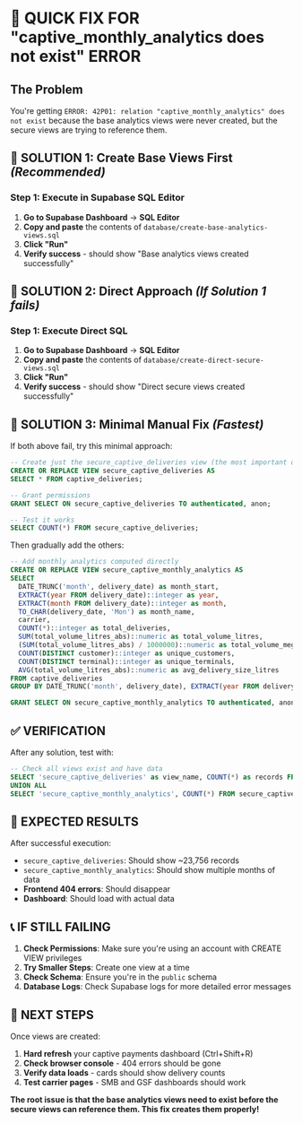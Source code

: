 # 🚨 QUICK FIX FOR "captive_monthly_analytics does not exist" ERROR

## **The Problem**
You're getting `ERROR: 42P01: relation "captive_monthly_analytics" does not exist` because the base analytics views were never created, but the secure views are trying to reference them.

## **🎯 SOLUTION 1: Create Base Views First** *(Recommended)*

### **Step 1: Execute in Supabase SQL Editor**
1. **Go to Supabase Dashboard** → **SQL Editor**
2. **Copy and paste** the contents of `database/create-base-analytics-views.sql`
3. **Click "Run"**
4. **Verify success** - should show "Base analytics views created successfully"

## **🎯 SOLUTION 2: Direct Approach** *(If Solution 1 fails)*

### **Step 1: Execute Direct SQL**
1. **Go to Supabase Dashboard** → **SQL Editor**  
2. **Copy and paste** the contents of `database/create-direct-secure-views.sql`
3. **Click "Run"**
4. **Verify success** - should show "Direct secure views created successfully"

## **🎯 SOLUTION 3: Minimal Manual Fix** *(Fastest)*

If both above fail, try this minimal approach:

```sql
-- Create just the secure_captive_deliveries view (the most important one)
CREATE OR REPLACE VIEW secure_captive_deliveries AS
SELECT * FROM captive_deliveries;

-- Grant permissions
GRANT SELECT ON secure_captive_deliveries TO authenticated, anon;

-- Test it works
SELECT COUNT(*) FROM secure_captive_deliveries;
```

Then gradually add the others:

```sql
-- Add monthly analytics computed directly
CREATE OR REPLACE VIEW secure_captive_monthly_analytics AS
SELECT 
  DATE_TRUNC('month', delivery_date) as month_start,
  EXTRACT(year FROM delivery_date)::integer as year,
  EXTRACT(month FROM delivery_date)::integer as month,
  TO_CHAR(delivery_date, 'Mon') as month_name,
  carrier,
  COUNT(*)::integer as total_deliveries,
  SUM(total_volume_litres_abs)::numeric as total_volume_litres,
  (SUM(total_volume_litres_abs) / 1000000)::numeric as total_volume_megalitres,
  COUNT(DISTINCT customer)::integer as unique_customers,
  COUNT(DISTINCT terminal)::integer as unique_terminals,
  AVG(total_volume_litres_abs)::numeric as avg_delivery_size_litres
FROM captive_deliveries
GROUP BY DATE_TRUNC('month', delivery_date), EXTRACT(year FROM delivery_date), EXTRACT(month FROM delivery_date), TO_CHAR(delivery_date, 'Mon'), carrier;

GRANT SELECT ON secure_captive_monthly_analytics TO authenticated, anon;
```

## **✅ VERIFICATION**

After any solution, test with:

```sql
-- Check all views exist and have data
SELECT 'secure_captive_deliveries' as view_name, COUNT(*) as records FROM secure_captive_deliveries
UNION ALL
SELECT 'secure_captive_monthly_analytics', COUNT(*) FROM secure_captive_monthly_analytics;
```

## **🎯 EXPECTED RESULTS**

After successful execution:
- `secure_captive_deliveries`: Should show ~23,756 records
- `secure_captive_monthly_analytics`: Should show multiple months of data
- **Frontend 404 errors**: Should disappear
- **Dashboard**: Should load with actual data

## **📞 IF STILL FAILING**

1. **Check Permissions**: Make sure you're using an account with CREATE VIEW privileges
2. **Try Smaller Steps**: Create one view at a time
3. **Check Schema**: Ensure you're in the `public` schema
4. **Database Logs**: Check Supabase logs for more detailed error messages

## **🚀 NEXT STEPS**

Once views are created:
1. **Hard refresh** your captive payments dashboard (Ctrl+Shift+R)
2. **Check browser console** - 404 errors should be gone
3. **Verify data loads** - cards should show delivery counts
4. **Test carrier pages** - SMB and GSF dashboards should work

**The root issue is that the base analytics views need to exist before the secure views can reference them. This fix creates them properly!**